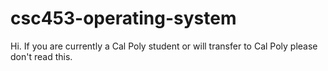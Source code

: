 # csc453-operating-system
Hi. If you are currently a Cal Poly student or will transfer to Cal Poly please don't read this.
